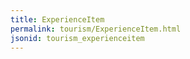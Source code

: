 ```yaml
---
title: ExperienceItem
permalink: tourism/ExperienceItem.html
jsonid: tourism_experienceitem
---
```

